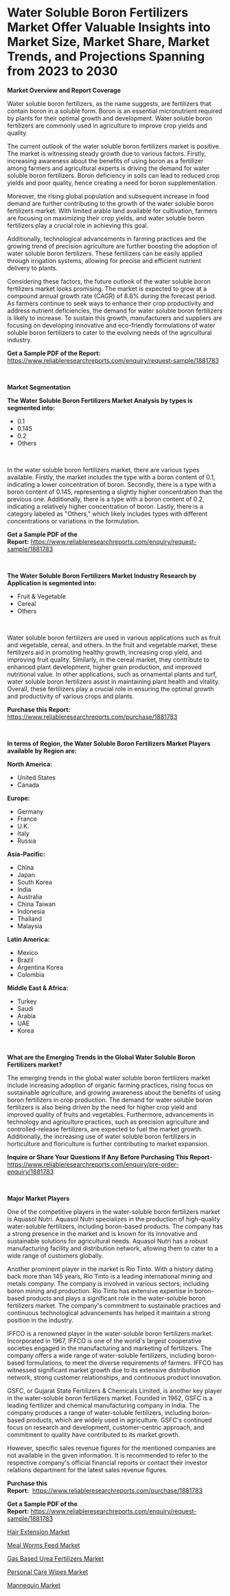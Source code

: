 <p><h1>Water Soluble Boron Fertilizers Market Offer Valuable Insights into Market Size, Market Share, Market Trends, and Projections Spanning from 2023 to 2030</h1></p><p><strong>Market Overview and Report Coverage</strong></p>
<p><p>Water soluble boron fertilizers, as the name suggests, are fertilizers that contain boron in a soluble form. Boron is an essential micronutrient required by plants for their optimal growth and development. Water soluble boron fertilizers are commonly used in agriculture to improve crop yields and quality.</p><p>The current outlook of the water soluble boron fertilizers market is positive. The market is witnessing steady growth due to various factors. Firstly, increasing awareness about the benefits of using boron as a fertilizer among farmers and agricultural experts is driving the demand for water soluble boron fertilizers. Boron deficiency in soils can lead to reduced crop yields and poor quality, hence creating a need for boron supplementation.</p><p>Moreover, the rising global population and subsequent increase in food demand are further contributing to the growth of the water soluble boron fertilizers market. With limited arable land available for cultivation, farmers are focusing on maximizing their crop yields, and water soluble boron fertilizers play a crucial role in achieving this goal.</p><p>Additionally, technological advancements in farming practices and the growing trend of precision agriculture are further boosting the adoption of water soluble boron fertilizers. These fertilizers can be easily applied through irrigation systems, allowing for precise and efficient nutrient delivery to plants.</p><p>Considering these factors, the future outlook of the water soluble boron fertilizers market looks promising. The market is expected to grow at a compound annual growth rate (CAGR) of 8.8% during the forecast period. As farmers continue to seek ways to enhance their crop productivity and address nutrient deficiencies, the demand for water soluble boron fertilizers is likely to increase. To sustain this growth, manufacturers and suppliers are focusing on developing innovative and eco-friendly formulations of water soluble boron fertilizers to cater to the evolving needs of the agricultural industry.</p></p>
<p><strong>Get a Sample PDF of the Report:</strong> <a href="https://www.reliableresearchreports.com/enquiry/request-sample/1881783">https://www.reliableresearchreports.com/enquiry/request-sample/1881783</a></p>
<p>&nbsp;</p>
<p><strong>Market Segmentation</strong></p>
<p><strong>The Water Soluble Boron Fertilizers Market Analysis by types is segmented into:</strong></p>
<p><ul><li>0.1</li><li>0.145</li><li>0.2</li><li>Others</li></ul></p>
<p>&nbsp;</p>
<p><p>In the water soluble boron fertilizers market, there are various types available. Firstly, the market includes the type with a boron content of 0.1, indicating a lower concentration of boron. Secondly, there is a type with a boron content of 0.145, representing a slightly higher concentration than the previous one. Additionally, there is a type with a boron content of 0.2, indicating a relatively higher concentration of boron. Lastly, there is a category labeled as "Others," which likely includes types with different concentrations or variations in the formulation.</p></p>
<p><strong>Get a Sample PDF of the Report:</strong>&nbsp;<a href="https://www.reliableresearchreports.com/enquiry/request-sample/1881783">https://www.reliableresearchreports.com/enquiry/request-sample/1881783</a></p>
<p>&nbsp;</p>
<p><strong>The Water Soluble Boron Fertilizers Market Industry Research by Application is segmented into:</strong></p>
<p><ul><li>Fruit & Vegetable</li><li>Cereal</li><li>Others</li></ul></p>
<p>&nbsp;</p>
<p><p>Water soluble boron fertilizers are used in various applications such as fruit and vegetable, cereal, and others. In the fruit and vegetable market, these fertilizers aid in promoting healthy growth, increasing crop yield, and improving fruit quality. Similarly, in the cereal market, they contribute to enhanced plant development, higher grain production, and improved nutritional value. In other applications, such as ornamental plants and turf, water soluble boron fertilizers assist in maintaining plant health and vitality. Overall, these fertilizers play a crucial role in ensuring the optimal growth and productivity of various crops and plants.</p></p>
<p><strong>Purchase this Report:</strong>&nbsp; <a href="https://www.reliableresearchreports.com/purchase/1881783">https://www.reliableresearchreports.com/purchase/1881783</a></p>
<p>&nbsp;</p>
<p><strong>In terms of Region, the Water Soluble Boron Fertilizers Market Players available by Region are:</strong></p>
<p>
    <p> <strong> North America: </strong>
        <ul>
            <li>United States</li>
            <li>Canada</li>
        </ul>
        </p> 
    <p> <strong> Europe: </strong>
        <ul>
            <li>Germany</li>
            <li>France</li>
            <li>U.K.</li>
            <li>Italy</li>
            <li>Russia</li>
        </ul>
        </p> 
    <p> <strong> Asia-Pacific: </strong>
        <ul>
            <li>China</li>
            <li>Japan</li>
            <li>South Korea</li>
            <li>India</li>
            <li>Australia</li>
            <li>China Taiwan</li>
            <li>Indonesia</li>
            <li>Thailand</li>
            <li>Malaysia</li>
        </ul>
        </p> 
    <p> <strong> Latin America: </strong>
        <ul>
            <li>Mexico</li>
            <li>Brazil</li>
            <li>Argentina Korea</li>
            <li>Colombia</li>
        </ul>
        </p> 
    <p> <strong> Middle East & Africa: </strong>
        <ul>
            <li>Turkey</li>
            <li>Saudi</li>
            <li>Arabia</li>
            <li>UAE</li>
            <li>Korea</li>
        </ul>
    </p>
    </p>
<p>&nbsp;</p>
<p><strong>What are the Emerging Trends in the Global Water Soluble Boron Fertilizers market?</strong></p>
<p><p>The emerging trends in the global water soluble boron fertilizers market include increasing adoption of organic farming practices, rising focus on sustainable agriculture, and growing awareness about the benefits of using boron fertilizers in crop production. The demand for water soluble boron fertilizers is also being driven by the need for higher crop yield and improved quality of fruits and vegetables. Furthermore, advancements in technology and agriculture practices, such as precision agriculture and controlled-release fertilizers, are expected to fuel the market growth. Additionally, the increasing use of water soluble boron fertilizers in horticulture and floriculture is further contributing to market expansion.</p></p>
<p><strong>Inquire or Share Your Questions If Any Before Purchasing This Report</strong>- <a href="https://www.reliableresearchreports.com/enquiry/pre-order-enquiry/1881783">https://www.reliableresearchreports.com/enquiry/pre-order-enquiry/1881783</a></p>
<p>&nbsp;</p>
<p><strong>Major Market Players</strong></p>
<p><p>One of the competitive players in the water-soluble boron fertilizers market is Aquasol Nutri. Aquasol Nutri specializes in the production of high-quality water-soluble fertilizers, including boron-based products. The company has a strong presence in the market and is known for its innovative and sustainable solutions for agricultural needs. Aquasol Nutri has a robust manufacturing facility and distribution network, allowing them to cater to a wide range of customers globally.</p><p>Another prominent player in the market is Rio Tinto. With a history dating back more than 145 years, Rio Tinto is a leading international mining and metals company. The company is involved in various sectors, including boron mining and production. Rio Tinto has extensive expertise in boron-based products and plays a significant role in the water-soluble boron fertilizers market. The company's commitment to sustainable practices and continuous technological advancements has helped it maintain a strong position in the industry.</p><p>IFFCO is a renowned player in the water-soluble boron fertilizers market. Incorporated in 1967, IFFCO is one of the world's largest cooperative societies engaged in the manufacturing and marketing of fertilizers. The company offers a wide range of water-soluble fertilizers, including boron-based formulations, to meet the diverse requirements of farmers. IFFCO has witnessed significant market growth due to its extensive distribution network, strong customer relationships, and continuous product innovation.</p><p>GSFC, or Gujarat State Fertilizers & Chemicals Limited, is another key player in the water-soluble boron fertilizers market. Founded in 1962, GSFC is a leading fertilizer and chemical manufacturing company in India. The company produces a range of water-soluble fertilizers, including boron-based products, which are widely used in agriculture. GSFC's continued focus on research and development, customer-centric approach, and commitment to quality have contributed to its market growth.</p><p>However, specific sales revenue figures for the mentioned companies are not available in the given information. It is recommended to refer to the respective company's official financial reports or contact their investor relations department for the latest sales revenue figures.</p></p>
<p><strong>Purchase this Report:</strong>&nbsp;&nbsp;<a href="https://www.reliableresearchreports.com/purchase/1881783">https://www.reliableresearchreports.com/purchase/1881783</a></p>
<p></p>
<p><strong>Get a Sample PDF of the Report:</strong>&nbsp;<a href="https://www.reliableresearchreports.com/enquiry/request-sample/1881783">https://www.reliableresearchreports.com/enquiry/request-sample/1881783</a></p>
<p><p><a href="https://medium.com/@carolhunter1939/hair-extension-nbsp-market-focuses-on-market-share-size-and-projected-forecast-till-2030-5eebce0806db">Hair Extension Market</a></p><p><a href="https://github.com/sofayahoo2023/Market-Research-Report-List-1/blob/main/meal-worms-feed-market.md">Meal Worms Feed Market</a></p><p><a href="https://github.com/vimar16th/Market-Research-Report-List-1/blob/main/gas-based-urea-fertilizers-market.md">Gas Based Urea Fertilizers Market</a></p><p><a href="https://medium.com/@wine.sight.theme/personal-care-wipes-market-analysis-and-sze-forecasted-for-period-from-2023-to-2030-383739e567df">Personal Care Wipes Market</a></p><p><a href="https://medium.com/@sarahcornish2022/decoding-mannequin-market-metrics-market-share-trends-and-growth-patterns-3645efb55d17">Mannequin Market</a></p></p>
